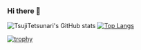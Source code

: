 ### Hi there 👋
![TsujiTetsunari's GitHub stats](https://github-readme-stats.vercel.app/api?username=TsujiTetsunari&show_icons=true&theme=radical&count_private=true)                  [![Top Langs](https://github-readme-stats.vercel.app/api/top-langs/?username=TsujiTetsunari&theme=radical&count_private=true)](https://github.com/anuraghazra/github-readme-stats)

[![trophy](https://github-profile-trophy.vercel.app/?username=TsujiTetsunari&theme=onedark)](https://github.com/ryo-ma/github-profile-trophy)

<!--
**TsujiTetsunari/TsujiTetsunari** is a ✨ _special_ ✨ repository because its `README.md` (this file) appears on your GitHub profile.



Here are some ideas to get you started:

- 🔭 I’m currently working on ...
- 🌱 I’m currently learning ...
- 👯 I’m looking to collaborate on ...
- 🤔 I’m looking for help with ...
- 💬 Ask me about ...
- 📫 How to reach me: ...
- 😄 Pronouns: ...
- ⚡ Fun fact: ...
-->
